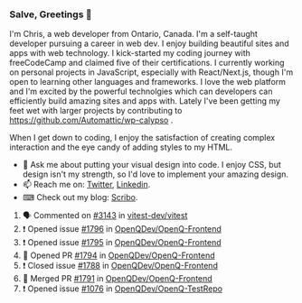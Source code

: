 ### Salve, Greetings 👋

I'm Chris, a web developer from Ontario, Canada. I'm a self-taught developer pursuing a career in web dev. I enjoy building beautiful sites and apps with web technology.
I kick-started my coding journey with freeCodeCamp and claimed five of their certifications.  I currently working on personal projects in JavaScript, especially with React/Next.js, though I'm open to learning other languages and frameworks. I love the web platform and I'm excited by the powerful technolgies which can developers can efficiently build amazing sites and apps with. Lately I've been getting my feet wet with larger projects by contributing to https://github.com/Automattic/wp-calypso .

When I get down to coding, I enjoy the satisfaction of creating complex interaction and the eye candy of adding styles to my HTML. 

- 💬 Ask me about putting your visual design into code. I enjoy CSS, but design isn't my strength, so I'd love to implement your amazing design.
- 📫 Reach me on: [Twitter](https://twitter.com/Christo28120856), [Linkedin](https://www.linkedin.com/in/christopher-stevers-07b9a5204/).
- ⌨ Check out my blog: [Scribo](https://christopherstevers.cf).
<!--
**Christopher-Stevers/Christopher-Stevers** is a ✨ _special_ ✨ repository because its `README.md` (this file) appears on your GitHub profile.

Here are some ideas to get you started:

- 🔭 I’m currently working on ...
- 🌱 I’m currently learning ...
- 👯 I’m looking to collaborate on ...
- 🤔 I’m looking for help with ...
- 😄 Pronouns: ...
- ⚡ Fun fact: ...
-->

<!--START_SECTION:activity-->
1. 🗣 Commented on [#3143](https://github.com/vitest-dev/vitest/issues/3143) in [vitest-dev/vitest](https://github.com/vitest-dev/vitest)
2. ❗️ Opened issue [#1796](https://github.com/OpenQDev/OpenQ-Frontend/issues/1796) in [OpenQDev/OpenQ-Frontend](https://github.com/OpenQDev/OpenQ-Frontend)
3. ❗️ Opened issue [#1795](https://github.com/OpenQDev/OpenQ-Frontend/issues/1795) in [OpenQDev/OpenQ-Frontend](https://github.com/OpenQDev/OpenQ-Frontend)
4. 💪 Opened PR [#1794](https://github.com/OpenQDev/OpenQ-Frontend/pull/1794) in [OpenQDev/OpenQ-Frontend](https://github.com/OpenQDev/OpenQ-Frontend)
5. ❗️ Closed issue [#1788](https://github.com/OpenQDev/OpenQ-Frontend/issues/1788) in [OpenQDev/OpenQ-Frontend](https://github.com/OpenQDev/OpenQ-Frontend)
6. 🎉 Merged PR [#1791](https://github.com/OpenQDev/OpenQ-Frontend/pull/1791) in [OpenQDev/OpenQ-Frontend](https://github.com/OpenQDev/OpenQ-Frontend)
7. ❗️ Opened issue [#1076](https://github.com/OpenQDev/OpenQ-TestRepo/issues/1076) in [OpenQDev/OpenQ-TestRepo](https://github.com/OpenQDev/OpenQ-TestRepo)
<!--END_SECTION:activity-->
